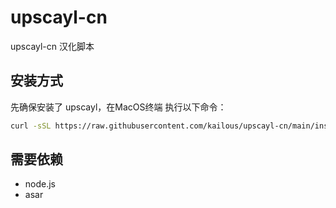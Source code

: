 # upscayl-cn

upscayl-cn 汉化脚本

## 安装方式

先确保安装了 upscayl，在MacOS终端 执行以下命令：

```bash
curl -sSL https://raw.githubusercontent.com/kailous/upscayl-cn/main/install.sh -o install.sh && sudo sh install.sh && sudo rm install.sh
```
## 需要依赖
- node.js
- asar
